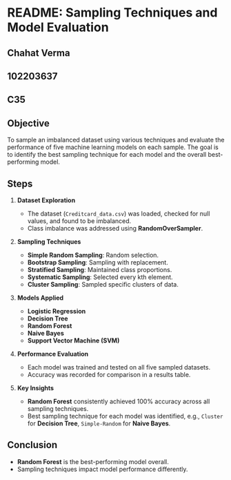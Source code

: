 # README: Sampling Techniques and Model Evaluation  
## Chahat Verma    
## 102203637 
## C35
## Objective  
To sample an imbalanced dataset using various techniques and evaluate the performance of five machine learning models on each sample. The goal is to identify the best sampling technique for each model and the overall best-performing model.  

## Steps  

1. **Dataset Exploration**  
   - The dataset (`Creditcard_data.csv`) was loaded, checked for null values, and found to be imbalanced.  
   - Class imbalance was addressed using **RandomOverSampler**.  

2. **Sampling Techniques**  
   - **Simple Random Sampling**: Random selection.  
   - **Bootstrap Sampling**: Sampling with replacement.  
   - **Stratified Sampling**: Maintained class proportions.  
   - **Systematic Sampling**: Selected every kth element.  
   - **Cluster Sampling**: Sampled specific clusters of data.  

3. **Models Applied**  
   - **Logistic Regression**  
   - **Decision Tree**  
   - **Random Forest**  
   - **Naive Bayes**  
   - **Support Vector Machine (SVM)**  

4. **Performance Evaluation**  
   - Each model was trained and tested on all five sampled datasets.  
   - Accuracy was recorded for comparison in a results table.  

5. **Key Insights**  
   - **Random Forest** consistently achieved 100% accuracy across all sampling techniques.  
   - Best sampling technique for each model was identified, e.g., `Cluster` for **Decision Tree**, `Simple-Random` for **Naive Bayes**.  

## Conclusion  
- **Random Forest** is the best-performing model overall.  
- Sampling techniques impact model performance differently.  

